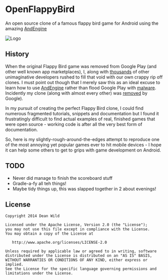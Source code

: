 OpenFlappyBird
==============

An open source clone of a famous flappy bird game for Android using the amazing [AndEngine][1]

![Logo](http://i.imgur.com/UO84Emn.png)

History
-------

When the original Flappy Bird game was removed from Google Play (and other well known app marketplaces), I, along with [thousands][2] of other unimaginative developers rushed to fill that void with our own crappy rip off clones. I must point out though that I merely saw this as an ideal excuse to learn how to use [AndEngine][1] rather than flood Google Play with [malware][3]. Incidently my clone (along with almost every other) was [removed][4] by Google). 

In my pursuit of creating the perfect Flappy Bird clone, I could find numerous fragmented tutorials, snippets and documentation but I found it frustratingly difficult to find actual examples of real, finished games that were open source - working code is after all the very best form of documentation. 

So, here is my slightly-rough-around-the-edges attempt to reproduce one of the most annoying yet popular games ever to hit mobile devices - I hope it can help some others to get to grips with game development on Android.

TODO
--------
  - Never did manage to finish the scoreboard stuff
  - Gradle-a-fy all teh things!
  - Maybe tidy things up, this was slapped together in 2 about evenings!

License
-------

    Copyright 2014 Dean Wild

    Licensed under the Apache License, Version 2.0 (the "License");
    you may not use this file except in compliance with the License.
    You may obtain a copy of the License at

       http://www.apache.org/licenses/LICENSE-2.0

    Unless required by applicable law or agreed to in writing, software
    distributed under the License is distributed on an "AS IS" BASIS,
    WITHOUT WARRANTIES OR CONDITIONS OF ANY KIND, either express or implied.
    See the License for the specific language governing permissions and
    limitations under the License.


[1]: http://www.andengine.org/
[2]: https://play.google.com/store/search?q=flappy%20bird
[3]: http://uk.pcmag.com/news/33567/nearly-80-percent-of-flappy-bird-clones-contained
[4]: http://i.imgur.com/bJSoYYI.png
